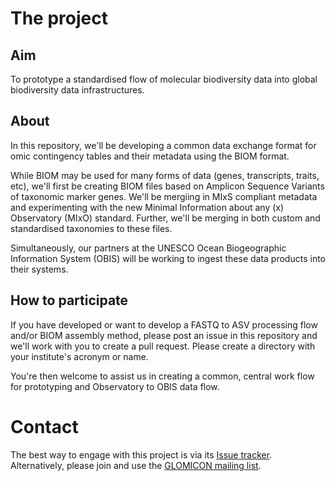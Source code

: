 # The project

## Aim

To prototype a standardised flow of molecular biodiversity data into global biodiversity data infrastructures.

## About

In this repository, we'll be developing a common data exchange format for omic contingency tables and their metadata using the BIOM format. 

While BIOM may be used for many forms of data (genes, transcripts, traits, etc), we'll first be creating BIOM files based on Amplicon Sequence Variants of taxonomic marker genes. We'll be mergiing in MIxS compliant metadata and experimenting with the new Minimal Information about any (x) Observatory (MIxO) standard. Further, we'll be merging in both custom and standardised taxonomies to these files.

Simultaneously, our partners at the UNESCO Ocean Biogeographic Information System (OBIS) will be working to ingest these data products into their systems. 

## How to participate

If you have developed or want to develop a FASTQ to ASV processing flow and/or BIOM assembly method, please post an issue in this repository and we'll work with you to create a pull request. Please create a directory with your institute's acronym or name. 

You're then welcome to assist us in creating a common, central work flow for prototyping and Observatory to OBIS data flow.


# Contact

The best way to engage with this project is via its [Issue tracker](https://github.com/GLOMICON/asvBiomXchange/issues). 
Alternatively, please join and use the [GLOMICON mailing list](https://groups.google.com/forum/#!forum/glomicon).
